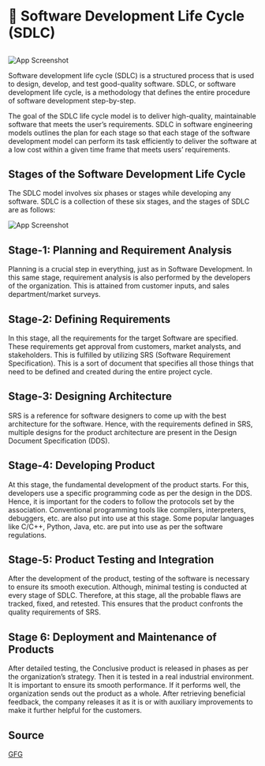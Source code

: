 
# 🔖 Software Development Life Cycle (SDLC)



## 

![App Screenshot](https://miro.medium.com/v2/resize:fit:1400/1*CEiTy5Stbaee82Ipafwnxw.png)

Software development life cycle (SDLC) is a structured process that is used to design, develop, and test good-quality software. SDLC, or software development life cycle, is a methodology that defines the entire procedure of software development step-by-step.

The goal of the SDLC life cycle model is to deliver high-quality, maintainable software that meets the user’s requirements. SDLC in software engineering models outlines the plan for each stage so that each stage of the software development model can perform its task efficiently to deliver the software at a low cost within a given time frame that meets users’ requirements.


## Stages of the Software Development Life Cycle

The SDLC model involves six phases or stages while developing any software. SDLC is a collection of these six stages, and the stages of SDLC are as follows:

![App Screenshot](https://media.geeksforgeeks.org/wp-content/uploads/20231220112830/6-Stages-of-Software-Development-Life-Cycle.jpg)


## Stage-1: Planning and Requirement Analysis
Planning is a crucial step in everything, just as in Software Development. In this same stage, requirement analysis is also performed by the developers of the organization. This is attained from customer inputs, and sales department/market surveys. 


## Stage-2: Defining Requirements
In this stage, all the requirements for the target Software are specified. These requirements get approval from customers, market analysts, and stakeholders. 
This is fulfilled by utilizing SRS (Software Requirement Specification). This is a sort of document that specifies all those things that need to be defined and created during the entire project cycle. 


## Stage-3: Designing Architecture
SRS is a reference for software designers to come up with the best architecture for the software. Hence, with the requirements defined in SRS, multiple designs for the product architecture are present in the Design Document Specification (DDS). 

## Stage-4: Developing Product
At this stage, the fundamental development of the product starts. For this, developers use a specific programming code as per the design in the DDS. Hence, it is important for the coders to follow the protocols set by the association. Conventional programming tools like compilers, interpreters, debuggers, etc. are also put into use at this stage. Some popular languages like C/C++, Python, Java, etc. are put into use as per the software regulations. 

## Stage-5: Product Testing and Integration
After the development of the product, testing of the software is necessary to ensure its smooth execution. Although, minimal testing is conducted at every stage of SDLC. Therefore, at this stage, all the probable flaws are tracked, fixed, and retested. This ensures that the product confronts the quality requirements of SRS. 

## Stage 6: Deployment and Maintenance of Products
After detailed testing, the Conclusive product is released in phases as per the organization’s strategy. Then it is tested in a real industrial environment. It is important to ensure its smooth performance. If it performs well, the organization sends out the product as a whole. After retrieving beneficial feedback, the company releases it as it is or with auxiliary improvements to make it further helpful for the customers.



## Source 

[GFG](https://www.geeksforgeeks.org/software-development-life-cycle-sdlc/)

